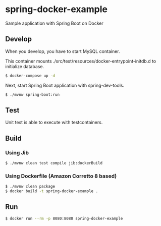 # spring-docker-example

Sample application with Spring Boot on Docker

## Develop

When you develop, you have to start MySQL container.

This container mounts ./src/test/resources/docker-entrypoint-initdb.d to initialize database.

```bash
$ docker-compose up -d
```

Next, start Spring Boot application with spring-dev-tools.

```bash
$ ./mvnw spring-boot:run
```

## Test

Unit test is able to execute with testcontainers.

## Build

### Using Jib

```bash
$ ./mvnw clean test compile jib:dockerBuild
```

### Using Dockerfile (Amazon Corretto 8 based)

```bash
$ ./mvnw clean package
$ docker build -t spring-docker-example .
```

## Run

```bash
$ docker run --rm -p 8080:8080 spring-docker-example
```

